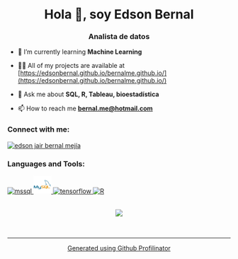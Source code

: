 <h1 align="center">Hola 👋, soy Edson Bernal</h1>
<h3 align="center">Analista de datos</h3>

- 🌱 I’m currently learning **Machine Learning**

- 👨‍💻 All of my projects are available at [https://edsonbernal.github.io/bernalme.github.io/](https://edsonbernal.github.io/bernalme.github.io/)

- 💬 Ask me about **SQL, R, Tableau, bioestadística**

- 📫 How to reach me **bernal.me@hotmail.com**

<h3 align="left">Connect with me:</h3>
<p align="left">
<a href="https://linkedin.com/in/edson jair bernal mejía" target="blank"><img align="center" src="https://raw.githubusercontent.com/rahuldkjain/github-profile-readme-generator/master/src/images/icons/Social/linked-in-alt.svg" alt="edson jair bernal mejía" height="30" width="40" /></a>
</p>

<h3 align="left">Languages and Tools:</h3>
<p align="left"> <a href="https://www.microsoft.com/en-us/sql-server" target="_blank" rel="noreferrer"> <img src="https://www.svgrepo.com/show/303229/microsoft-sql-server-logo.svg" alt="mssql" width="40" height="40"/> </a> <a href="https://www.mysql.com/" target="_blank" rel="noreferrer"> <img src="https://raw.githubusercontent.com/devicons/devicon/master/icons/mysql/mysql-original-wordmark.svg" alt="mysql" width="40" height="40"/> </a> <a href="https://www.tensorflow.org" target="_blank" rel="noreferrer"> <img src="https://www.vectorlogo.zone/logos/tensorflow/tensorflow-icon.svg" alt="tensorflow" width="40" height="40"/> </a> <a href="https://www.r-project.org/" target="_blank" rel"noreferrer"> <img src="https://profilinator.rishav.dev/skills-assets/r.svg" alt="R" height="50" /> </p>

  


<br/>  

<div align="center">
<img src="https://komarev.com/ghpvc/?username=EdsonBernal&&style=flat-square" align="center" />
</div>  
  

<br/>  


<br />

----
<div align="center">Generated using <a href="https://profilinator.rishav.dev/" target="_blank">Github Profilinator</a></div>
